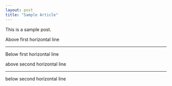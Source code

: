 ```yaml
---
layout: post
title: "Sample Article"
---
```

This is a sample post.

Above first horizontal line

---
Below first horizontal line

above second horizontal line
___
below second horizontal line


